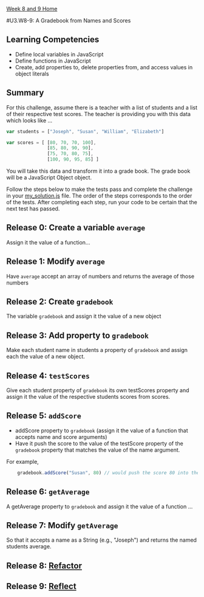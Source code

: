 [Week 8 and 9 Home](../../)

#U3.W8-9: A Gradebook from Names and Scores

## Learning Competencies
- Define local variables in JavaScript
- Define functions in JavaScript
- Create, add properties to, delete properties from, and access values in object literals

## Summary
For this challenge, assume there is a teacher with a list of students and a list of their respective test scores.  The teacher is providing you with this data which looks like ...

```javascript
var students = ["Joseph", "Susan", "William", "Elizabeth"]

var scores = [ [80, 70, 70, 100],
               [85, 80, 90, 90],
               [75, 70, 80, 75],
               [100, 90, 95, 85] ]
```

You will take this data and transform it into a grade book.  The grade book will be a JavaScript Object object.

Follow the steps below to make the tests pass and complete the challenge in your [my_solution.js](my_solution.js) file.  The order of the steps
corresponds to the order of the tests.  After completing each step, run your code to be certain that the next test has passed.

## Release 0: Create a variable `average`
Assign it the value of a function...

## Release 1: Modify `average`
Have `average` accept an array of numbers and returns the average of those numbers

## Release 2: Create `gradebook`
The variable `gradebook` and assign it the value of a new object

## Release 3: Add property to `gradebook`
Make each student name in students a property of `gradebook` and assign each the value of a new object.

## Release 4: `testScores`
Give each student property of `gradebook` its own testScores property and assign it the value of the respective students scores from scores.

## Release 5: `addScore`
- addScore property to `gradebook` (assign it the value of a function that accepts name and score arguments)
- Have it push the score to the value of the testScore property of the `gradebook` property that matches the value of the name argument.

For example,
```javascript
    gradebook.addScore("Susan", 80) // would push the score 80 into the value of gradebook.Susan.testScores.
```
## Release 6: `getAverage`
A getAverage property to `gradebook` and assign it the value of a function ...

## Release 7: Modify `getAverage`
So that it accepts a name as a String (e.g., "Joseph") and returns the named students average.

## Release 8: [Refactor](https://github.com/Devbootcamp/phase-0-handbook/blob/master/coding-references/refactoring.md)

## Release 9: [Reflect](https://github.com/Devbootcamp/phase-0-handbook/blob/master/coding-references/reflection-guidelines.md)